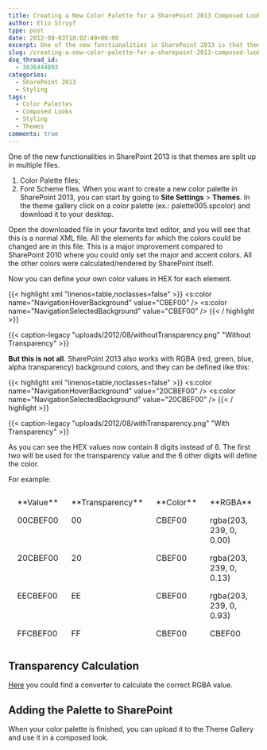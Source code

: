 ```yaml
---
title: Creating a New Color Palette for a SharePoint 2013 Composed Look
author: Elio Struyf
type: post
date: 2012-08-03T18:02:49+00:00
excerpt: One of the new functionalities in SharePoint 2013 is that themes are split up in multiple files. Read here how you can create new color palettes for your SharePoint site.
slug: /creating-a-new-color-palette-for-a-sharepoint-2013-composed-look/
dsq_thread_id:
  - 3836444893
categories:
  - SharePoint 2013
  - Styling
tags:
  - Color Palettes
  - Composed Looks
  - Styling
  - Themes
comments: true
---
```


One of the new functionalities in SharePoint 2013 is that themes are split up in multiple files.

1.  Color Palette files;
2.  Font Scheme files.
When you want to create a new color palette in SharePoint 2013, you can start by going to **Site Settings** > **Themes**. In the theme gallery click on a color palette (ex.: palette005.spcolor) and download it to your desktop.

Open the downloaded file in your favorite text editor, and you will see that this is a normal XML file. All the elements for which the colors could be changed are in this file. This is a major improvement compared to SharePoint 2010 where you could only set the major and accent colors. All the other colors were calculated/rendered by SharePoint itself.

Now you can define your own color values in HEX for each element.


{{< highlight xml "linenos=table,noclasses=false" >}}
<s:color name="NavigationHoverBackground" value="CBEF00" />
<s:color name="NavigationSelectedBackground" value="CBEF00" />
{{< / highlight >}}


{{< caption-legacy "uploads/2012/08/withoutTransparency.png" "Without Transparency" >}}

**But this is not all**. SharePoint 2013 also works with RGBA (red, green, blue, alpha transparency) background colors, and they can be defined like this:


{{< highlight xml "linenos=table,noclasses=false" >}}
<s:color name="NavigationHoverBackground" value="20CBEF00" />
<s:color name="NavigationSelectedBackground" value="20CBEF00" />
{{< / highlight >}}


{{< caption-legacy "uploads/2012/08/withTransparency.png" "With Transparency" >}}

As you can see the HEX values now contain 8 digits instead of 6. The first two will be used for the transparency value and the 6 other digits will define the color.

For example:
<div>
<table style="width: 100%; border-spacing: 10px; border-collapse:inherit;" border="0">
<tbody valign="top">
<tr>
<td>**Value**</td>
<td>**Transparency**</td>
<td>**Color**</td>
<td>**RGBA**</td>
</tr>
<tr>
<td>00CBEF00</td>
<td>00</td>
<td>CBEF00</td>
<td>rgba(203, 239, 0, 0.00)</td>
</tr>
<tr>
<td>20CBEF00</td>
<td>20</td>
<td>CBEF00</td>
<td>rgba(203, 239, 0, 0.13)</td>
</tr>
<tr>
<td>EECBEF00</td>
<td>EE</td>
<td>CBEF00</td>
<td>rgba(203, 239, 0, 0.93)</td>
</tr>
<tr>
<td>FFCBEF00</td>
<td>FF</td>
<td>CBEF00</td>
<td>CBEF00</td>
</tr>
</tbody>
</table>
</div>

## Transparency Calculation

[Here](http://kilianvalkhof.com/2010/css-xhtml/how-to-use-rgba-in-ie/) you could find a converter to calculate the correct RGBA value.

## Adding the Palette to SharePoint

When your color palette is finished, you can upload it to the Theme Gallery and use it in a composed look.